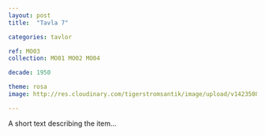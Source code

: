```yaml
---
layout: post
title:  "Tavla 7"

categories: tavlor

ref: MO03
collection: MO01 MO02 MO04

decade: 1950

theme: rosa
image: http://res.cloudinary.com/tigerstromsantik/image/upload/v1423508173/Clara_Montalba_5_qymz68.jpg

---
```


A short text describing the item...
